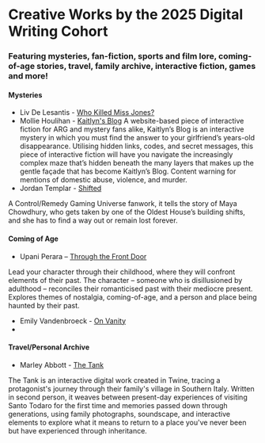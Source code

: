 # Creative Works by the 2025 Digital Writing Cohort

### Featuring mysteries, fan-fiction, sports and film lore, coming-of-age stories, travel, family archive, interactive fiction, games and more!

#### Mysteries
- Liv De Lesantis - [Who Killed Miss Jones?](https://livdelesantis.github.io/digital-writing-twine/)
- Mollie Houlihan - [Kaitlyn's Blog](https://kaitlyns-blog.glitch.me/)
A website-based piece of interactive fiction for ARG and mystery fans alike, Kaitlyn’s Blog is an interactive mystery in which you must find the answer to your girlfriend’s years-old disappearance. Utilising hidden links, codes, and secret messages, this piece of interactive fiction will have you navigate the increasingly complex maze that’s hidden beneath the many layers that makes up the gentle façade that has become Kaitlyn’s Blog.
Content warning for mentions of domestic abuse, violence, and murder.
- Jordan Templar - [Shifted](https://pieofepicness.github.io/final-twine-project-3/)

A Control/Remedy Gaming Universe fanwork, it tells the story of Maya Chowdhury, who gets taken by one of the Oldest House’s building shifts, and she has to find a way out or remain lost forever.

#### Coming of Age
- Upani Perara – [Through the Front Door](https://upanicp.github.io/major-project/)

Lead your character through their childhood, where they will confront elements of their past. The character – someone who is disillusioned by adulthood – reconciles their romanticised past with their mediocre present. Explores themes of nostalgia, coming-of-age, and a person and place being haunted by their past.

- Emily Vandenbroeck - [On Vanity](https://emilyvandenbroeck.github.io/on-vanity-comparison/)                                                
-                                            

#### Travel/Personal Archive
- Marley Abbott - [The Tank](https://marleyabbott.github.io/the-tank-1/)

The Tank is an interactive digital work created in Twine, tracing a protagonist's journey through their family's village in Southern Italy. Written in second person, it weaves between present-day experiences of visiting Santo Todaro for the first time and memories passed down through generations, using family photographs, soundscape, and interactive elements to explore what it means to return to a place you've never been but have experienced through inheritance.
                                   
                                                 
